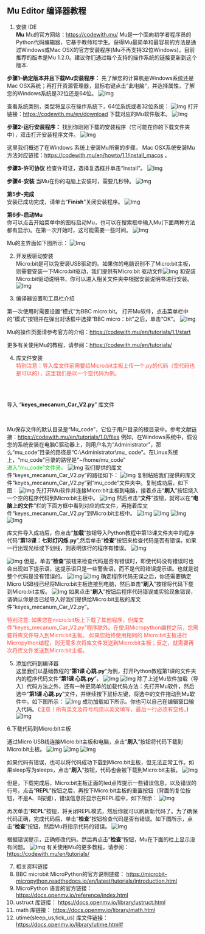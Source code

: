## Mu Editor 编译器教程

1. 安装 IDE                                                   
**Mu**
Mu的官方网站：https://codewith.mu/
Mu是一个面向初学者程序员的Python代码编辑器，它基于教师和学生。获得Mu最简单和最容易的方法是通过Windows或Mac OSX的官方安装程序(Mu不再支持32位Windows)。目前推荐的版本是Mu 1.2.0。建议你们通过每个支持的操作系统的链接更新到这个版本.

**步骤1-确定版本并且下载Mu安装程序：**
先了解您的计算机是Windows系统还是Mac OSX系统；再打开资源管理器，鼠标右键点击”此电脑”，并选择属性，了解您的Windows系统是32位还是64位。
![Img](./media/img-20230417162234.png)

查看系统类别，类型将显示在操作系统下，64位系统或者32位系统：
![Img](./media/img-20230327135404.png)
打开链接：https://codewith.mu/en/download 下载对应的Mu软件版本。
![Img](./media/img-20230327135438.png)

**步骤2-运行安装程序：**
找到你刚刚下载的安装程序（它可能在你的下载文件夹中），双击打开安装程序文件。
![Img](./media/img-20230327141819.png)

这里我们概述了在Windows 系统上安装Mu所需的步骤。
Mac OSX系统安装Mu方法对应链接：https://codewith.mu/en/howto/1.1/install_macos 。

**步骤3-许可协议**
检查许可证，选择复选框并单击“Install”。
![Img](./media/img-20230509135634.png)

**步骤4-安装**
当Mu在你的电脑上安装时，需要几秒钟。
![Img](./media/img-20230509135714.png)

**第5步-完成**              
安装已成功完成，请单击“**Finish**”关闭安装程序。
![Img](./media/img-20230509135757.png)

**第6步-启动Mu**              
你可以点击开始菜单中的图标启动Mu，也可以在搜索框中输入Mu(下面两种方法都有显示)。在第一次开始时，这可能需要一些时间。
![Img](./media/img-20230327141438.png)

Mu的主界面如下图所示：
![Img](./media/img-20230327142038.png)

2. 开发板驱动安装                                              
Micro:bit是可以免安装USB驱动的。如果你的电脑识别不了Micro:bit主板，则需要安装一下Micro:bit驱动，我们提供有Micro:bit 驱动文件![Img](./media/img-20230324085252.png)
和安装Micro:bit驱动说明书，你可以进入相关文件夹中根据安装说明书进行安装。
![Img](./media/img-20230427154956.png)

3. 编译器设置和工具栏介绍                                      

第一次使用时需要设置“模式”为BBC micro:bit。
打开Mu软件，点击菜单栏中的“模式”按钮并在弹出对话框中选择“BBC micro：bit”之后，单击“OK”。
![Img](./media/img-20230327142416.png)

Mu的操作页面请参考官方的介绍：https://codewith.mu/en/tutorials/1.1/start

更多有关使用Mu的教程，请参阅：https://codewith.mu/en/tutorials/

4. 库文件安装                              
<span style="color: rgb(255, 76, 65);">特别注意：导入库文件前需要给Micro:bit主板上传一个.py的代码（空代码也是可以的），这里我们是以一个空代码为例。</span>

<br />
<br />

导入 “**keyes_mecanum_Car_V2.py**” 库文件

<br />

Mu保存文件的默认目录是“Mu_code”，它位于用户目录的根目录中。参考文献链接：https://codewith.mu/en/tutorials/1.0/files
例如，在Windows系统中，假设您的系统安装在电脑C驱动器上，则用户名为“Administrator”，那么“mu_code”目录的路径是“C:\Administrator\mu_ code”。在Linux系统上，“mu_code”目录的路径是“~/home/mu_code”           
<span style="color: rgb(0, 209, 0);">进入“mu_code”文件夹。</span>
![Img](./media/img-20230327142740.png)
我们提供的库文件“keyes_mecanum_Car_V2.py”的路径如下：
![Img](./media/img-20230427160531.png)
复制粘贴我们提供的库文件“keyes_mecanum_Car_V2.py”到“mu_code”文件夹中。复制成功后，如下图：
![Img](./media/img-20230427160707.png)
先打开Mu软件并连接Micro:bit主板到电脑，接着点击“**刷入**”按钮烧入一个空的程序代码到Micro:bit主板中。
![Img](./media/img-20230327143130.png)
然后点击“**文件**”按钮，就可以在“**电脑上的文件**”栏的下面方框中看到对应的库文件，再拖着库文件“keyes_mecanum_Car_V2.py”到Micro:bit主板中。
![Img](./media/img-20230327143959.png)
![Img](./media/img-20230427161059.png)
![Img](./media/img-20230427161951.png)
![Img](./media/img-20230427162013.png)
 
库文件导入成功后，你点击“**加载**”按钮导入Python教程中第13课文件夹中的程序代码“**第13课：七彩灯闪烁\.py**”,然后单击“**检查**”按钮来检查代码是否有错误。如果一行出现光标或下划线，则表明该行的程序有错误。
![Img](./media/img-20230427163745.png)

![Img](./media/img-20230427163324.png)
但是，单击“**检查**”按钮来检查代码是否有错误时，即使代码没有错误时也会出现如下提示语，这提示语只是一些警告语，而不是代码错误提示语。也就是说整个代码是没有错误的。
![Img](./media/img-20230427163410.png)
![Img](./media/img-20230427163420.png)
确定程序代码无误之后，你还需要确定Micro USB线已经将Micro:bit主板连接到电脑，然后单击“**刷入**”按钮将代码下载到Micro:bit主板。
![Img](./media/img-20230427163544.png)
如果点击“**刷入**”按钮后程序代码错误或实验现象错误，请确认你是否已经导入好我们提供给Micro:bit主板的库文件“keyes_mecanum_Car_V2.py”。

<span style="color: rgb(255, 76, 65);">特别注意: 
如果您在micro:bit板上下载了其他程序，但库文件“keyes_mecanum_Car_V2.py”程序除外。在使用Micropython编程之前，您需要将库文件导入到Micro:bit主板。
如果您始终使用相同的 Micro:bit主板进行Micropython编程，则无需多次将库文件发送到Micro:bit主板；反之，就需要再次将库文件发送到Micro:bit主板。</span> 

5. 添加代码到编译器                                             
这里我们以基础教程的“**第1课 心跳\.py**”为例，打开Python教程第1课的文件夹内的程序代码文件“**第1课 心跳\.py**”。
![Img](./media/img-20230327151608.png)
![Img](./media/img-20230327151937.png)
除了上述Mu软件加载（导入）代码方法之外，还有一种更简单的加载代码方法：先打开Mu软件，然后选中“**第1课 心跳\.py**”文件，并继续按下鼠标左键，将选中的文件拖动到Mu软件中。如下图所示：
![Img](./media/img-20230327152211.png)
成功加载如下所示。你也可以自己在编辑窗口输入代码。（<span style="color: rgb(255, 76, 65);">注意！所有英文及符号均须以英文填写，最后一行必须有空格。</span>）
![Img](./media/img-20230327152242.png)

6.下载代码到Micro:bit主板                                    

通过Micro USB线连接Micro:bit主板和电脑，点击“**刷入**”按钮将代码下载到Micro:bit主板。
![Img](./media/img-20230327152358.png)
![Img](./media/img-20230327152402.png)
![Img](./media/img-20230327152507.png)

如果代码有错误，也可以将代码成功下载到Micro:bit主板，但无法正常工作。如果sleep写为sleeps，点击“**刷入**”按钮，代码也会被下载到Micro:bit主板。
![Img](./media/img-20230327152706.png)

但是，下载完成后，Micro:bit主板正面的led点阵提示一些错误信息，以及错误的行号。点击“**REPL**”按钮之后，再按下Micro:bit主板的重置按钮（背面的复位按钮，不是A、B按键），错误信息将显示在REPL框中，如下所示：
![Img](./media/img-20230327152837.png)

再次单击“**REPL**”按钮，将关闭REPL模式，然后你就可以刷新新代码了。为了确保代码正确，完成代码后，单击“**检查**”按钮检查代码是否有错误。如下图所示，点击“**检查**”按钮，然后Mu将指示代码的错误。
![Img](./media/img-20230327153005.png)

根据错误提示，正确修改代码。然后再点击“**检查**”按钮，Mu在下面的栏上显示没有问题。
![Img](./media/img-20230327153114.png)
有关使用Mu的更多教程，请参阅：https://codewith.mu/en/tutorials/

7. 相关资料链接
1. BBC microbit MicroPython的官方说明链接：
https://microbit-micropython.readthedocs.io/en/latest/tutorials/introduction.html
2. MicroPython 语言的官方链接：
https://docs.openmv.io/reference/index.html
3. ustruct 库链接：
https://docs.openmv.io/library/ustruct.html
4. math 库链接：
https://docs.openmv.io/library/math.html
5. utime(sleep_us,tick_us) 库文件链接：
https://docs.openmv.io/library/utime.html#